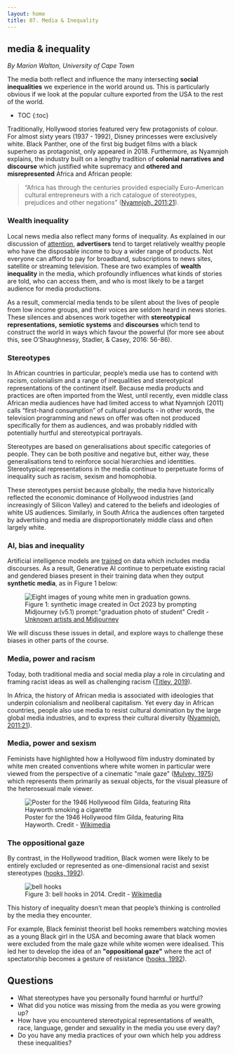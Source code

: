 ```yaml
---
layout: home
title: 07. Media & Inequality
---
```



## media & inequality
*By Marion Walton, University of Cape Town*

The media both reflect and influence the many intersecting **social inequalities** we experience in the world
around us. This is particularly obvious if we look at the popular culture exported from the USA to the rest of
the world. 

- TOC
{:toc}

Traditionally, Hollywood stories featured very few protagonists of colour. For almost sixty
years (1937 \- 1992), Disney princesses were exclusively white. Black Panther, one of the first big budget 
films with a black superhero as protagonist, only appeared in 2018\. Furthermore, as Nyamnjoh explains, the 
industry built on a lengthy tradition of **colonial narratives and discourse** which justified white supremacy
and **othered and misrepresented** Africa and African people:  

>“Africa has through the centuries provided especially Euro-American cultural entrepreneurs with a rich catalogue 
of stereotypes, prejudices and other negations” ([Nyamnjoh, 2011:21](/ideas/references/index.html#nyamnjoh_2011)).

### Wealth inequality

Local news media also reflect many forms of inequality. As explained in our discussion of [attention](/ideas/2_attention/),
**advertisers** tend to target relatively wealthy people who have the disposable income to buy a wider range of products. 
Not everyone can afford to pay for broadband, subscriptions to news sites, satellite or streaming television. 
These are two examples of  **wealth inequality** in the media, which profoundly influences what kinds of 
stories are told, who can access them, and who is most likely to be a target audience for media productions. 

As a result, commercial media tends to be silent about the lives of people from low income groups, and their 
voices are seldom heard in news stories. These silences and absences work together with  **stereotypical 
representations,** **semiotic systems** and **discourses** which tend to construct the world in ways which 
favour the powerful (for more see about this, see O’Shaughnessy,  Stadler, & Casey, 2016: 56-86).


### Stereotypes

In African countries in particular, people’s media use has to contend with racism, colonialism and a range of
inequalities and stereotypical representations of the continent itself. Because media products and practices 
are often imported from the West, until recently, even middle class African media audiences have had limited
access to what Nyamnjoh (2011) calls “first-hand consumption” of cultural products \- in other words, the 
television programming and news on offer was often not produced specifically for them as audiences, and was 
probably riddled with potentially hurtful and stereotypical portrayals. 

Stereotypes are based on generalisations about specific categories of people. They can be both positive and 
negative but, either way, these generalisations tend to reinforce social hierarchies and identities. Stereotypical 
representations in the media continue to perpetuate forms of inequality such as racism, sexism and 
homophobia. 

These stereotypes persist because globally, the media have historically reflected the economic dominance of 
Hollywood industries (and increasingly of Silicon Valley) and catered to the beliefs and ideologies of white 
US audiences. Similarly, in South Africa the audiences often targeted by advertising and media are 
disproportionately middle class and often largely white. 

### AI, bias and inequality

Artificial intelligence models are [trained](/ideas/definitions/index.html#training) on data which 
includes media discourses. As a result, Generative AI continue to perpetuate existing racial and gendered biases 
present in their training data when they output **synthetic media**, as in Figure 1 below:

<figure>
<img title="Synthetic image created in Oct 2023 by prompting Midjourney (v5.1) prompt:"graduation photo of student"" 
     alt="Eight images of young white men in graduation gowns." 
     src="https://cdn.glitch.global/cf95248c-36c9-4c16-8fd1-053cbc9fd048/midjourney_students.png?v=1739274111388" 
     class="illustration"/>
<figcaption>Figure 1: synthetic image created in Oct 2023 by prompting Midjourney (v5.1) prompt:"graduation photo of student" Credit - 
  <a href="https://www.theverge.com/2024/8/13/24219520/stability-midjourney-artist-lawsuit-copyright-trademark-claims-approved">Unknown artists and Midjourney</a></caption>
</figure>

We will discuss these issues in detail, and explore ways to challenge these biases in other parts of the course. 

### Media, power and racism

Today, both traditional media and social media play a role in circulating and framing 
racist ideas as well as challenging racism ([Titley, 2019](href="/ideas/references/index.html#titley_2019")).

In Africa, the history of African media is associated with ideologies that underpin colonialism and neoliberal capitalism. 
Yet every day in African countries, people also use media to resist cultural domination by the large global media industries, 
and to express their cultural diversity (<a href="/ideas/references/index.html#nyamnjoh_2011">Nyamnjoh, 2011:21</a>).

### Media, power and sexism

Feminists have highlighted how a Hollywood film industry dominated by white men created conventions where white women in 
particular were viewed from the perspective of a cinematic "male gaze" (<a href="/ideas/references/index.html#mulvey_1975">Mulvey, 1975</a>)
which represents them primarily as sexual objects, for the visual pleasure of the heterosexual male viewer.

<figure>
<img title="Poster for the 1946 Hollywood film Gilda, featuring Rita Hayworth" 
     alt="Poster for the 1946 Hollywood film Gilda, featuring Rita Hayworth smoking a cigarette" 
     src="https://upload.wikimedia.org/wikipedia/commons/thumb/1/15/Gilda_%281946_one-sheet_poster_-_Style_B%29.jpg/440px-Gilda_%281946_one-sheet_poster_-_Style_B%29.jpg" 
     class="illustration"/>
<figcaption>Poster for the 1946 Hollywood film Gilda, featuring Rita Hayworth. Credit - <a href="https://upload.wikimedia.org/wikipedia/commons/thumb/3/37/Bell_hooks%2C_October_2014.jpg/340px-Bell_hooks%2C_October_2014.jpg">Wikimedia</a></caption>
</figure>


### The oppositional gaze

By contrast, in the Hollywood tradition, Black women were likely to be entirely excluded or represented as one-dimensional racist and sexist 
stereotypes (<a href="/ideas/references/index.html#hooks_1992">hooks, 1992</a>).

<figure>
<img title="bell hooks in 2014" 
     alt="bell hooks " 
     src="https://upload.wikimedia.org/wikipedia/commons/thumb/3/37/Bell_hooks%2C_October_2014.jpg/340px-Bell_hooks%2C_October_2014.jpg" 
     class="illustration"/>
<figcaption>Figure 3: bell hooks in 2014. Credit - <a href="https://upload.wikimedia.org/wikipedia/commons/thumb/3/37/Bell_hooks%2C_October_2014.jpg/340px-Bell_hooks%2C_October_2014.jpg">Wikimedia</a></caption>
</figure>


This history of inequality doesn’t mean that people’s thinking is controlled by the media they encounter. 

For example, Black feminist theorist bell hooks remembers watching movies as a young Black girl 
in the USA and becoming aware that black women were excluded from the male gaze while white women were idealised. 
This led her to develop the idea of an **"oppositional gaze"** where the act of spectatorship becomes 
a gesture of resistance (<a href="/ideas/references/index.html#hooks_1992">hooks, 1992</a>). 


## Questions

* What stereotypes have you personally found harmful or hurtful?  
* What did you notice was missing from the media as you were growing up?  
* How have you encountered stereotypical representations of wealth, race, language, gender and sexuality in the media you use every day?   
* Do you have any media practices of your own which help you address these inequalities?

